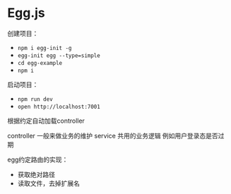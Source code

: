 # Egg.js

创建项目：

- `npm i egg-init -g`
- `egg-init egg --type=simple`
- `cd egg-example`
- `npm i`

启动项目：

- `npm run dev`
- `open http://localhost:7001`


根据约定自动加载controller


controller  一般来做业务的维护
service 共用的业务逻辑 例如用户登录态是否过期 

egg约定路由的实现：

- 获取绝对路径
- 读取文件，去掉扩展名